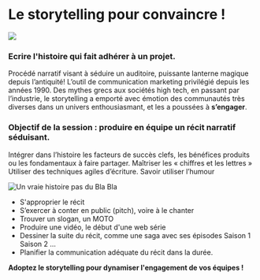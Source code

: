 
# Le storytelling pour convaincre !


![](http://i.imgur.com/vsyP0Vd.jpg)
### Ecrire l'histoire qui fait adhérer à un projet.

Procédé narratif visant à séduire un auditoire, puissante lanterne magique depuis l’antiquité!
L’outil de communication marketing privilégié depuis les années 1990. Des mythes grecs aux sociétés high tech, en passant par l’industrie, le storytelling a emporté avec émotion des communautés très diverses dans un univers enthousiasmant, et les a poussées à **s’engager**.

### Objectif de la session : produire en équipe un récit narratif séduisant.

Intégrer dans l’histoire les facteurs de succès clefs, les bénéfices produits ou les fondamentaux à faire partager. Maîtriser les « chiffres et les lettres » Utiliser des techniques agiles d’écriture. Savoir utiliser l’humour 

  ![Un vraie histoire pas du Bla Bla](http://i.imgur.com/vPwn5xW.jpg)


- S'approprier le récit 
- S’exercer à conter en public (pitch), voire à le chanter
- Trouver un slogan, un MOTO
- Produire une vidéo, le début d'une web série
- Dessiner la suite du récit, comme une saga avec ses  épisodes Saison 1 Saison 2 ... 
- Planifier la communication adéquate du récit dans la durée.

**Adoptez le storytelling pour dynamiser l'engagement de vos équipes !**